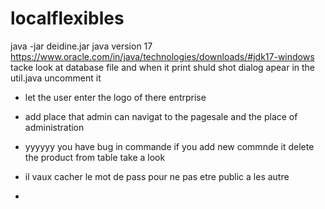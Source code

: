 # localflexibles
java -jar deidine.jar
java version 17
https://www.oracle.com/in/java/technologies/downloads/#jdk17-windows
tacke look at database file
and when it print shuld shot dialog apear in the util.java uncomment it 
+ let the user enter the logo of there entrprise
+ add place that admin can navigat to the pagesale and the place of administration
+ yyyyyy you have bug in commande if  you add new commnde it delete the product from table take a look

+ il vaux cacher le mot de pass pour ne pas etre public a les autre
+ 
